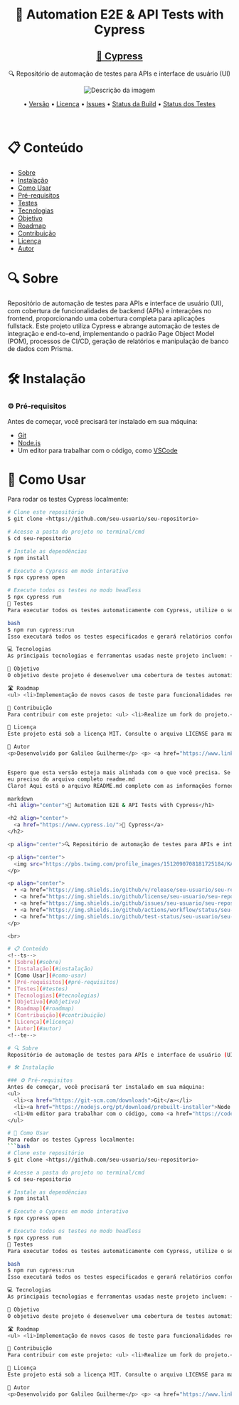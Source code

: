 <h1 align="center">🔧 Automation E2E & API Tests with Cypress</h1>

<h2 align="center">
  <a href="https://www.cypress.io/">🚀 Cypress</a>
</h2>

<p align="center">🔍 Repositório de automação de testes para APIs e interface de usuário (UI)</p>

<p align="center">
  <img src="https://pbs.twimg.com/profile_images/1512090708181725184/KAPAXmDg_400x400.jpg" alt="Descrição da imagem">
</p>

<p align="center">
  • <a href="https://img.shields.io/github/v/release/seu-usuario/seu-repositorio">Versão</a>
  • <a href="https://img.shields.io/github/license/seu-usuario/seu-repositorio">Licença</a>
  • <a href="https://img.shields.io/github/issues/seu-usuario/seu-repositorio">Issues</a>
  • <a href="https://img.shields.io/github/actions/workflow/status/seu-usuario/seu-repositorio/ci.yml">Status da Build</a>
  • <a href="https://img.shields.io/github/test-status/seu-usuario/seu-repositorio">Status dos Testes</a>
</p>

<br>

# 📋 Conteúdo
<!--ts-->
* [Sobre](#sobre)
* [Instalação](#instalação)
* [Como Usar](#como-usar)
* [Pré-requisitos](#pré-requisitos)
* [Testes](#testes)
* [Tecnologias](#tecnologias)
* [Objetivo](#objetivo)
* [Roadmap](#roadmap)
* [Contribuição](#contribuição)
* [Licença](#licença)
* [Autor](#autor)
<!--te-->

# 🔍 Sobre
Repositório de automação de testes para APIs e interface de usuário (UI), com cobertura de funcionalidades de backend (APIs) e interações no frontend, proporcionando uma cobertura completa para aplicações fullstack. Este projeto utiliza Cypress e abrange automação de testes de integração e end-to-end, implementando o padrão Page Object Model (POM), processos de CI/CD, geração de relatórios e manipulação de banco de dados com Prisma.

# 🛠 Instalação

### ⚙️ Pré-requisitos
Antes de começar, você precisará ter instalado em sua máquina:
<ul>
  <li><a href="https://git-scm.com/downloads">Git</a></li>
  <li><a href="https://nodejs.org/pt/download/prebuilt-installer">Node.js</a></li>
  <li>Um editor para trabalhar com o código, como <a href="https://code.visualstudio.com/download">VSCode</a></li>
</ul>

# 🚀 Como Usar
Para rodar os testes Cypress localmente:
```bash
# Clone este repositório
$ git clone <https://github.com/seu-usuario/seu-repositorio>

# Acesse a pasta do projeto no terminal/cmd
$ cd seu-repositorio

# Instale as dependências
$ npm install

# Execute o Cypress em modo interativo
$ npx cypress open

# Execute todos os testes no modo headless
$ npx cypress run
🧪 Testes
Para executar todos os testes automaticamente com Cypress, utilize o seguinte comando:

bash
$ npm run cypress:run
Isso executará todos os testes especificados e gerará relatórios conforme a configuração.

💻 Tecnologias
As principais tecnologias e ferramentas usadas neste projeto incluem: <ul> <li>Cypress "13.15.0"</li> <li>cypress-plugin-api</li> <li>Node.js</li> <li>Prisma</li> <li>CI/CD</li> </ul>

🎯 Objetivo
O objetivo deste projeto é desenvolver uma cobertura de testes automatizados completa para APIs e interfaces de usuário, garantindo a qualidade e funcionalidade da aplicação através de práticas de teste E2E, integração, e validação de componentes front e backend.

🛣️ Roadmap
<ul> <li>Implementação de novos casos de teste para funcionalidades recentemente adicionadas</li> <li>Melhoria na cobertura dos testes E2E</li> <li>Otimização dos relatórios de teste</li> <li>Integração de novos métodos de manipulação de banco de dados</li> </ul>

🔗 Contribuição
Para contribuir com este projeto: <ul> <li>Realize um fork do projeto.</li> <li>Crie uma nova branch com suas modificações: git checkout -b minha-branch.</li> <li>Commit suas mudanças: git commit -m 'Minha contribuição'.</li> <li>Envie para a branch original: git push origin minha-branch.</li> <li>Abra um Pull Request explicando suas mudanças.</li> </ul>

📝 Licença
Este projeto está sob a licença MIT. Consulte o arquivo LICENSE para mais detalhes.

👤 Autor
<p>Desenvolvido por Galileo Guilherme</p> <p> <a href="https://www.linkedin.com/in/galileo-guilherme-01996693/">LinkedIn</a> • <a href="https://github.com/GalileoGuilherme">GitHub</a> • Email: galileoguilhermeqa@gmail.com </p>


Espero que esta versão esteja mais alinhada com o que você precisa. Se precisar de mais ajustes, é só me avisar!
eu preciso do arquivo completo readme.md
Claro! Aqui está o arquivo README.md completo com as informações fornecidas:

markdown
<h1 align="center">🔧 Automation E2E & API Tests with Cypress</h1>

<h2 align="center">
  <a href="https://www.cypress.io/">🚀 Cypress</a>
</h2>

<p align="center">🔍 Repositório de automação de testes para APIs e interface de usuário (UI)</p>

<p align="center">
  <img src="https://pbs.twimg.com/profile_images/1512090708181725184/KAPAXmDg_400x400.jpg" alt="Descrição da imagem">
</p>

<p align="center">
  • <a href="https://img.shields.io/github/v/release/seu-usuario/seu-repositorio">Versão</a>
  • <a href="https://img.shields.io/github/license/seu-usuario/seu-repositorio">Licença</a>
  • <a href="https://img.shields.io/github/issues/seu-usuario/seu-repositorio">Issues</a>
  • <a href="https://img.shields.io/github/actions/workflow/status/seu-usuario/seu-repositorio/ci.yml">Status da Build</a>
  • <a href="https://img.shields.io/github/test-status/seu-usuario/seu-repositorio">Status dos Testes</a>
</p>

<br>

# 📋 Conteúdo
<!--ts-->
* [Sobre](#sobre)
* [Instalação](#instalação)
* [Como Usar](#como-usar)
* [Pré-requisitos](#pré-requisitos)
* [Testes](#testes)
* [Tecnologias](#tecnologias)
* [Objetivo](#objetivo)
* [Roadmap](#roadmap)
* [Contribuição](#contribuição)
* [Licença](#licença)
* [Autor](#autor)
<!--te-->

# 🔍 Sobre
Repositório de automação de testes para APIs e interface de usuário (UI), com cobertura de funcionalidades de backend (APIs) e interações no frontend, proporcionando uma cobertura completa para aplicações fullstack. Este projeto utiliza Cypress e abrange automação de testes de integração e end-to-end, implementando o padrão Page Object Model (POM), processos de CI/CD, geração de relatórios e manipulação de banco de dados com Prisma.

# 🛠 Instalação

### ⚙️ Pré-requisitos
Antes de começar, você precisará ter instalado em sua máquina:
<ul>
  <li><a href="https://git-scm.com/downloads">Git</a></li>
  <li><a href="https://nodejs.org/pt/download/prebuilt-installer">Node.js</a></li>
  <li>Um editor para trabalhar com o código, como <a href="https://code.visualstudio.com/download">VSCode</a></li>
</ul>

# 🚀 Como Usar
Para rodar os testes Cypress localmente:
```bash
# Clone este repositório
$ git clone <https://github.com/seu-usuario/seu-repositorio>

# Acesse a pasta do projeto no terminal/cmd
$ cd seu-repositorio

# Instale as dependências
$ npm install

# Execute o Cypress em modo interativo
$ npx cypress open

# Execute todos os testes no modo headless
$ npx cypress run
🧪 Testes
Para executar todos os testes automaticamente com Cypress, utilize o seguinte comando:

bash
$ npm run cypress:run
Isso executará todos os testes especificados e gerará relatórios conforme a configuração.

💻 Tecnologias
As principais tecnologias e ferramentas usadas neste projeto incluem: <ul> <li>Cypress "13.15.0"</li> <li>cypress-plugin-api</li> <li>Node.js</li> <li>Prisma</li> <li>CI/CD</li> </ul>

🎯 Objetivo
O objetivo deste projeto é desenvolver uma cobertura de testes automatizados completa para APIs e interfaces de usuário, garantindo a qualidade e funcionalidade da aplicação através de práticas de teste E2E, integração, e validação de componentes front e backend.

🛣️ Roadmap
<ul> <li>Implementação de novos casos de teste para funcionalidades recentemente adicionadas</li> <li>Melhoria na cobertura dos testes E2E</li> <li>Otimização dos relatórios de teste</li> <li>Integração de novos métodos de manipulação de banco de dados</li> </ul>

🔗 Contribuição
Para contribuir com este projeto: <ul> <li>Realize um fork do projeto.</li> <li>Crie uma nova branch com suas modificações: git checkout -b minha-branch.</li> <li>Commit suas mudanças: git commit -m 'Minha contribuição'.</li> <li>Envie para a branch original: git push origin minha-branch.</li> <li>Abra um Pull Request explicando suas mudanças.</li> </ul>

📝 Licença
Este projeto está sob a licença MIT. Consulte o arquivo LICENSE para mais detalhes.

👤 Autor
<p>Desenvolvido por Galileo Guilherme</p> <p> <a href="https://www.linkedin.com/in/galileo-guilherme-01996693/">LinkedIn</a> • <a href="https://github.com/GalileoGuilherme">GitHub</a> • Email: galileoguilhermeqa@gmail.com </p>